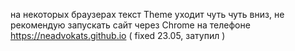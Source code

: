 на некоторых браузерах текст Theme уходит чуть чуть вниз, не рекомендую запускать сайт через Chrome на телефоне
https://neadvokats.github.io
( fixed 23.05, затупил )
